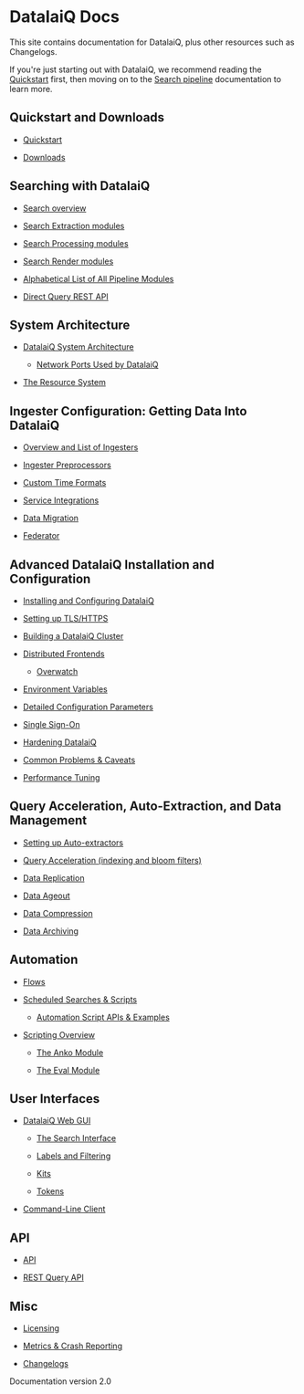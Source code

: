 # 

# DatalaiQ Docs

This site contains documentation for DatalaiQ, plus other resources such as Changelogs.

If you're just starting out with DatalaiQ, we recommend reading the [Quickstart](quickstart/quickstart.md) first, then moving on to the [Search pipeline](search/search.md) documentation to learn more.

## Quickstart and Downloads

  * [Quickstart](quickstart/quickstart.md)

  * [Downloads](quickstart/downloads.md)

## Searching with DatalaiQ

  * [Search overview](search/search.md)

  * [Search Extraction modules](search/extractionmodules.md)

  * [Search Processing modules](search/processingmodules.md)

  * [Search Render modules](search/rendermodules.md)

  * [Alphabetical List of All Pipeline Modules](search/complete-module-list.md)

  * [Direct Query REST API](search/directquery/directquery.md)

## System Architecture

  * [DatalaiQ System Architecture](architecture/architecture.md)

    * [Network Ports Used by DatalaiQ](configuration/networking.md)


  * [The Resource System](resources/resources.md)

## Ingester Configuration: Getting Data Into DatalaiQ

  * [Overview and List of Ingesters](ingesters/ingesters.md)

  * [Ingester Preprocessors](ingesters/preprocessors/preprocessors.md)

  * [Custom Time Formats](ingesters/customtime/customtime.md)

  * [Service Integrations](ingesters/integrations.md)

  * [Data Migration](ingesters/migrate/migrate.md)

  * [Federator](ingesters/federator.md)

## Advanced DatalaiQ Installation and Configuration

  * [Installing and Configuring DatalaiQ](configuration/configuration.md)

[//]: # (  We need to prepare docker images than update deployment procedure;)
[//]: # (  * [Docker Deployment]&#40;configuration/docker.md&#41;)

  * [Setting up TLS/HTTPS](configuration/certificates.md)

  * [Building a DatalaiQ Cluster](distributed/cluster.md)

  * [Distributed Frontends](distributed/frontend.md)

    * [Overwatch](distributed/overwatch.md)


  * [Environment Variables](configuration/environment-variables.md)

  * [Detailed Configuration Parameters](configuration/parameters.md)

  * [Single Sign-On](configuration/sso.md)

  * [Hardening DatalaiQ](configuration/hardening.md)

  * [Common Problems & Caveats](configuration/caveats.md)

  * [Performance Tuning](tuning/tuning.md)

## Query Acceleration, Auto-Extraction, and Data Management
  
  * [Setting up Auto-extractors](configuration/autoextractors.md)
  
  * [Query Acceleration (indexing and bloom filters)](configuration/accelerators.md)

  * [Data Replication](configuration/replication.md)

  * [Data Ageout](configuration/ageout.md)

  * [Data Compression](configuration/compression.md)

  * [Data Archiving](configuration/archive.md)

## Automation

  * [Flows](flows/flows.md)

  * [Scheduled Searches & Scripts](scripting/scheduledsearch.md)

    * [Automation Script APIs & Examples](scripting/scriptingsearch.md)


  * [Scripting Overview](scripting/scripting.md)

	* [The Anko Module](scripting/anko.md)

	* [The Eval Module](scripting/eval.md)

## User Interfaces

  * [DatalaiQ Web GUI](gui/gui.md)

    * [The Search Interface](gui/queries/queries.md)

    * [Labels and Filtering](gui/labels/labels.md)

    * [Kits](kits/kits.md)
    
    * [Tokens](tokens/tokens.md)

  * [Command-Line Client](cli/cli.md)

## API

  * [API](api/api.md)

  * [REST Query API](search/directquery/directquery.md)

## Misc

  * [Licensing](license/license.md)

  * [Metrics & Crash Reporting](metrics.md)

  * [Changelogs](changelog/list.md)

[//]: # (  * [DatalaiQ EULA]&#40;eula.md&#41;)

[//]: # (  * [Open-source Licenses]&#40;open_source.md&#41;)

Documentation version 2.0
